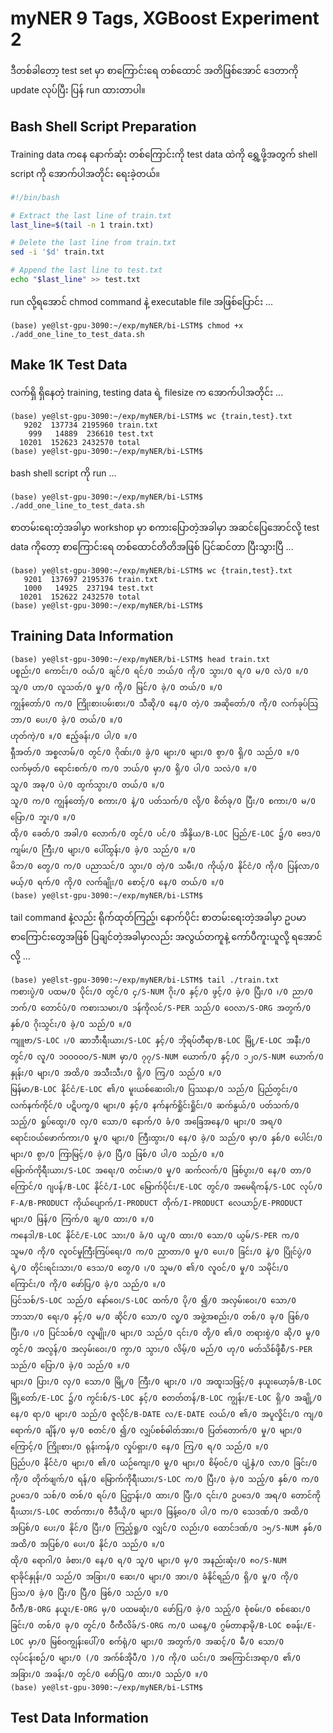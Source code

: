# myNER 9 Tags, XGBoost Experiment 2

ဒီတစ်ခါတော့ test set မှာ စာကြောင်းရေ တစ်ထောင် အတိဖြစ်အောင် ဒေတာကို update လုပ်ပြီး ပြန် run ထားတာပါ။  

## Bash Shell Script Preparation

Training data ကနေ နောက်ဆုံး တစ်ကြောင်းကို test data ထဲကို ရွှေ့ဖို့အတွက် shell script ကို အောက်ပါအတိုင်း ရေးခဲ့တယ်။  

```bash
#!/bin/bash

# Extract the last line of train.txt
last_line=$(tail -n 1 train.txt)

# Delete the last line from train.txt
sed -i '$d' train.txt

# Append the last line to test.txt
echo "$last_line" >> test.txt
```

run လို့ရအောင် chmod command နဲ့ executable file အဖြစ်ပြောင်း ...  

```
(base) ye@lst-gpu-3090:~/exp/myNER/bi-LSTM$ chmod +x ./add_one_line_to_test_data.sh
```

## Make 1K Test Data

လက်ရှိ ရှိနေတဲ့ training, testing data ရဲ့ filesize က အောက်ပါအတိုင်း ...  

```
(base) ye@lst-gpu-3090:~/exp/myNER/bi-LSTM$ wc {train,test}.txt
   9202  137734 2195960 train.txt
    999   14889  236610 test.txt
  10201  152623 2432570 total
(base) ye@lst-gpu-3090:~/exp/myNER/bi-LSTM$
```

bash shell script ကို run ...  

```
(base) ye@lst-gpu-3090:~/exp/myNER/bi-LSTM$ ./add_one_line_to_test_data.sh
```

စာတမ်းရေးတဲ့အခါမှာ workshop မှာ စကားပြောတဲ့အခါမှာ အဆင်ပြေအောင်လို့ test data ကိုတော့ စာကြောင်းရေ တစ်ထောင်တိတိအဖြစ် ပြင်ဆင်တာ ပြီးသွားပြီ ...  

```
(base) ye@lst-gpu-3090:~/exp/myNER/bi-LSTM$ wc {train,test}.txt
   9201  137697 2195376 train.txt
   1000   14925  237194 test.txt
  10201  152622 2432570 total
(base) ye@lst-gpu-3090:~/exp/myNER/bi-LSTM$
```

## Training Data Information

```
(base) ye@lst-gpu-3090:~/exp/myNER/bi-LSTM$ head train.txt
ပစ္စည်း/O ကောင်း/O ဝယ်/O ချင်/O ရင်/O ဘယ်/O ကို/O သွား/O ရ/O မ/O လဲ/O ။/O
သူ/O ဟာ/O လူသတ်/O မှု/O ကို/O မြင်/O ခဲ့/O တယ်/O ။/O
ကျွန်တော်/O က/O ကြိုးစားပမ်းစား/O သီဆို/O နေ/O တဲ့/O အဆိုတော်/O ကို/O လက်ခုပ်သြဘာ/O ပေး/O ခဲ့/O တယ်/O ။/O
ဟုတ်ကဲ့/O ။/O ဧည့်ခန်း/O ပါ/O ။/O
ရှီအတ်/O အစ္စလာမ်/O တွင်/O ဂိုဏ်း/O ခွဲ/O များ/O များ/O စွာ/O ရှိ/O သည်/O ။/O
လက်မှတ်/O ရောင်းစက်/O က/O ဘယ်/O မှာ/O ရှိ/O ပါ/O သလဲ/O ။/O
သူ/O အခု/O ပဲ/O ထွက်သွား/O တယ်/O ။/O
သူ/O က/O ကျွန်တော့်/O စကား/O နဲ့/O ပတ်သက်/O လို့/O စိတ်ခု/O ပြီး/O စကား/O မ/O ပြော/O ဘူး/O ။/O
ထို/O ခေတ်/O အခါ/O လောက်/O တွင်/O ပင်/O အိန္ဒိယ/B-LOC ပြည်/E-LOC ၌/O ဗေဒ/O ကျမ်း/O ကြီး/O များ/O ပေါ်ထွန်း/O ခဲ့/O သည်/O ။/O
မိဘ/O တွေ/O က/O ပညာသင်/O သွား/O တဲ့/O သမီး/O ကိုယ့်/O နိုင်ငံ/O ကို/O ပြန်လာ/O မယ့်/O ရက်/O ကို/O လက်ချိုး/O စောင့်/O နေ/O တယ်/O ။/O
(base) ye@lst-gpu-3090:~/exp/myNER/bi-LSTM$
```

tail command နဲ့လည်း ရိုက်ထုတ်ကြည့်၊ နောက်ပိုင်း စာတမ်းရေးတဲ့အခါမှာ ဥပမာစာကြောင်းတွေအဖြစ် ပြချင်တဲ့အခါမှာလည်း အလွယ်တကူနဲ့ ကော်ပီကူးယူလို့ ရအောင်လို့ ...  

```
(base) ye@lst-gpu-3090:~/exp/myNER/bi-LSTM$ tail ./train.txt
ကစားပွဲ/O ပထမ/O ပိုင်း/O တွင်/O ၄/S-NUM ဂိုး/O နှင့်/O ဖွင့်/O ခဲ့/O ပြီး/O ၊/O ညာ/O ဘက်/O တောင်ပံ/O ကစားသမား/O ဒန်ကိုလင်/S-PER သည်/O ဝေလာ/S-ORG အတွက်/O နှစ်/O ဂိုးသွင်း/O ခဲ့/O သည်/O ။/O
ကျူဗာ/S-LOC ၊/O ဆာဘီးရီးယား/S-LOC နှင့်/O ဘိုရပ်တီရာ/B-LOC မြို့/E-LOC အနီး/O တွင်/O လူ/O ၁ဝဝဝဝဝ/S-NUM မှာ/O ၇၇/S-NUM ယောက်/O နှင့်/O ၁၂ဝ/S-NUM ယောက်/O နှုန်း/O များ/O အထိ/O အသီးသီး/O ရှိ/O ကြ/O သည်/O ။/O
မြန်မာ/B-LOC နိုင်ငံ/E-LOC ၏/O မူးယစ်ဆေးဝါး/O ပြဿနာ/O သည်/O ပြည်တွင်း/O လက်နက်ကိုင်/O ပဋိပက္ခ/O များ/O နှင့်/O နက်နက်ရှိုင်းရှိုင်း/O ဆက်နွယ်/O ပတ်သက်/O သည့်/O ရှုပ်ထွေး/O လှ/O သော/O နောက်/O ခံ/O အခြေအနေ/O များ/O အရ/O ရောင်းဝယ်ဖောက်ကား/O မှု/O များ/O ကြီးထွား/O နေ/O ခဲ့/O သည်/O မှာ/O နှစ်/O ပေါင်း/O များ/O စွာ/O ကြာမြင့်/O ခဲ့/O ပြီ/O ဖြစ်/O ပါ/O သည်/O ။/O
မြောက်ကိုရီးယား/S-LOC အရေး/O တင်းမာ/O မှု/O ဆက်လက်/O ဖြစ်ပွား/O နေ/O တာ/O ကြောင်/O ဂျပန်/B-LOC နိုင်ငံ/I-LOC မြောက်ပိုင်း/E-LOC တွင်/O အမေရိကန်/S-LOC လုပ်/O F-A/B-PRODUCT ကိုယ်ပျောက်/I-PRODUCT တိုက်/I-PRODUCT လေယာဉ်/E-PRODUCT များ/O ဖြန်/O ကြက်/O ချ/O ထား/O ။/O
ကနေဒါ/B-LOC နိုင်ငံ/E-LOC သား/O ခံ/O ယူ/O ထား/O သော/O ယွမ်/S-PER က/O သူမ/O ကို/O လူဝင်မှုကြီးကြပ်ရေး/O က/O ညှာတာ/O မှု/O ပေး/O ခြင်း/O နဲ့/O ပြိုင်ပွဲ/O ရဲ့/O တိုင်းရင်းသား/O ဒေသ/O တွေ/O ၊/O သူမ/O ၏/O လူဝင်/O မှု/O သမိုင်း/O ကြောင်း/O ကို/O ဖော်ပြ/O ခဲ့/O သည်/O ။/O
ပြင်သစ်/S-LOC သည်/O နော်ဝေး/S-LOC ထက်/O ပို/O ၍/O အလှမ်းဝေး/O သော/O ဘာသာ/O ရေး/O နှင့်/O မ/O ဆိုင်/O သော/O လူ့/O အဖွဲ့အစည်း/O တစ်/O ခု/O ဖြစ်/O ပြီး/O ၊/O ပြင်သစ်/O လူမျိုး/O များ/O သည်/O ၎င်း/O တို့/O ၏/O တရားစွဲ/O ဆို/O မှု/O တွင်/O အလွန်/O အလှမ်းဝေး/O ကွာ/O သွား/O လိမ့်/O မည်/O ဟု/O မတ်သိစ်ဖို့စီ/S-PER သည်/O ပြော/O ခဲ့/O သည်/O ။/O
များ/O ပြား/O လှ/O သော/O မြို့/O ကြီး/O များ/O ၊/O အထူးသဖြင့်/O နယူးယော့ခ်/B-LOC မြို့တော်/E-LOC ၌/O ကွင်းစ်/S-LOC နှင့်/O စတတ်တန်/B-LOC ကျွန်း/E-LOC ရှိ/O အချို့/O နေ/O ရာ/O များ/O သည်/O ဇူလိုင်/B-DATE လ/E-DATE လယ်/O ၏/O အပူလှိုင်း/O ကျ/O ရောက်/O ချိန်/O မှ/O စတင်/O ၍/O လျှပ်စစ်ဓါတ်အား/O ပြတ်တောက်/O မှု/O များ/O ကြောင့်/O ကြိုးစား/O ရုန်းကန်/O လှုပ်ရှား/O နေ/O ကြ/O ရ/O သည်/O ။/O
ပြည်ပ/O နိုင်ငံ/O များ/O ၏/O ယဉ်ကျေး/O မှု/O များ/O စိမ့်ဝင်/O ပျံ့နှံ/O လာ/O ခြင်း/O ကို/O တိုက်ဖျက်/O ရန်/O မြောက်ကိုရီးယား/S-LOC က/O ပြီး/O ခဲ့/O သည့်/O နှစ်/O က/O ဥပဒေ/O သစ်/O တစ်/O ရပ်/O ပြဌာန်း/O ထား/O ပြီး/O ၎င်း/O ဥပဒေ/O အရ/O တောင်ကိုရီးယား/S-LOC ဇာတ်ကား/O ဗီဒီယို/O များ/O ဖြန့်ဝေ/O ပါ/O က/O သေဒဏ်/O အထိ/O အပြစ်/O ပေး/O နိုင်/O ပြီး/O ကြည့်ရှု/O လျှင်/O လည်း/O ထောင်ဒဏ်/O ၁၅/S-NUM နှစ်/O အထိ/O အပြစ်/O ပေး/O နိုင်/O သည်/O ။/O
ထို/O ရောဂါ/O ခံစား/O နေ/O ရ/O သူ/O များ/O မှ/O အနည်းဆုံး/O ၈၀/S-NUM ရာခိုင်နှုန်း/O သည်/O အခြား/O ဆေး/O များ/O အား/O ခံနိုင်ရည်/O ရှိ/O မှု/O ကို/O ပြသ/O ခဲ့/O ပြီး/O ပြီ/O ဖြစ်/O သည်/O ။/O
ဝီကီ/B-ORG နယူး/E-ORG မှ/O ပထမဆုံး/O ဖော်ပြ/O ခဲ့/O သည့်/O စုံစမ်း/O စစ်ဆေး/O ခြင်း/O တစ်/O ခု/O တွင်/O ဝီကီလိခ်/S-ORG က/O ယနေ့/O ဂွမ်တာနာမို/B-LOC စခန်း/E-LOC မှာ/O မြစ်ဝကျွန်းပေါ်/O စက်ရုံ/O များ/O အတွက်/O အဆင့်/O မီ/O သော/O လုပ်ငန်းစဉ်/O များ/O (/O အက်စ်အိုပီ/O )/O ကို/O ယင်း/O အကြောင်းအရာ/O ၏/O အခြား/O အခန်း/O တွင်/O ဖော်ပြ/O ထား/O သည်/O ။/O
(base) ye@lst-gpu-3090:~/exp/myNER/bi-LSTM$
```

## Test Data Information

```

```

```

```

```

```

```

```

```

```

